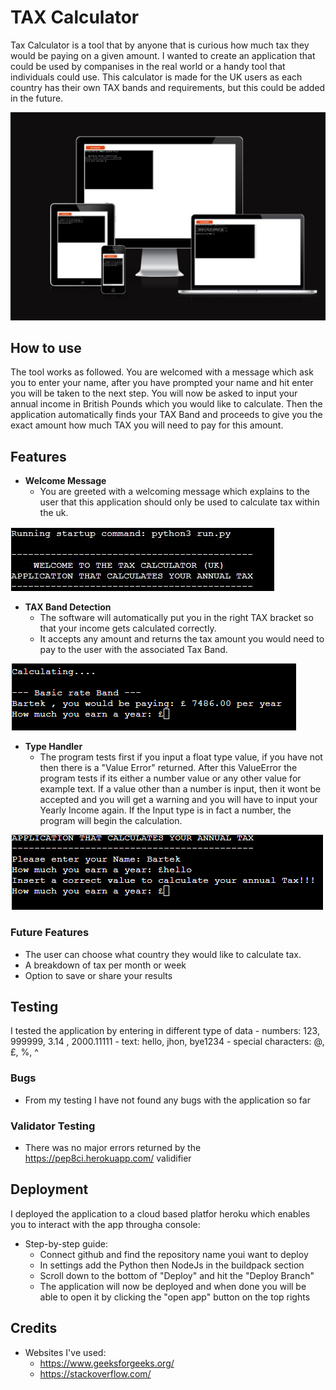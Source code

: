 # __TAX Calculator__

Tax Calculator is a tool that by anyone that is curious how much tax they would be paying on a given amount. I wanted to create an application that could be used by companises in the real world or a handy tool that individuals could use. This calculator is made for the UK users as each country has their own TAX bands and requirements, but this could be added in the future.

![Am i responsive](/images/am_i_responsive.png)

## __How to use__

The tool works as followed. You are welcomed with a message which ask you to enter your name, after you have prompted your name and hit enter you will be taken to the next step. You will now be asked to input your annual income in British Pounds which you would like to calculate. Then the application automatically finds your TAX Band and proceeds to give you the exact amount how much TAX you will need to pay for this amount.

## __Features__

- __Welcome Message__
    - You are greeted with a welcoming message which explains to the user that this application should only be used to calculate tax within the uk.

![Welcome](/images/python_welcome.png)

- __TAX Band Detection__
    - The software will automatically put you in the right TAX bracket so that your income gets calculated correctly.
    - It accepts any amount and returns the tax amount you would need to pay to the user with the associated Tax Band.

![tax bands](/images/tax_band.png)

- __Type Handler__
    - The program tests first if you input a float type value, if you have not then there is a "Value Error" returned. After this ValueError the program tests if its either a number value or any other value for example text. If a value other than a number is input, then it wont be accepted and you will get a warning and you will have to input your Yearly Income again. If the Input type is in fact a number, the program will begin the calculation.

![Type](/images/false_value.png)

### __Future Features__

- The user can choose what country they would like to calculate tax.
- A breakdown of tax per month or week
- Option to save or share your results

## __Testing__

I tested the application by entering in different type of data
    - numbers: 123, 999999, 3.14 , 2000.11111
    - text: hello, jhon, bye1234
    - special characters: @, £, %, ^

### Bugs

- From my testing I have not found any bugs with the application so far

### Validator Testing

- There was no major errors returned by the https://pep8ci.herokuapp.com/ validifier

## Deployment

I deployed the application to a cloud based platfor heroku which enables you to interact with the app througha console:

- Step-by-step guide:
    - Connect github and find the repository name youi want to deploy
    - In settings add the Python then NodeJs in the buildpack section
    - Scroll down to the bottom of "Deploy" and hit the "Deploy Branch"
    - The application will now be deployed and when done you will be able to open it by clicking the "open app" button on the top rights

## __Credits__

- Websites I've used:
    - https://www.geeksforgeeks.org/
    - https://stackoverflow.com/